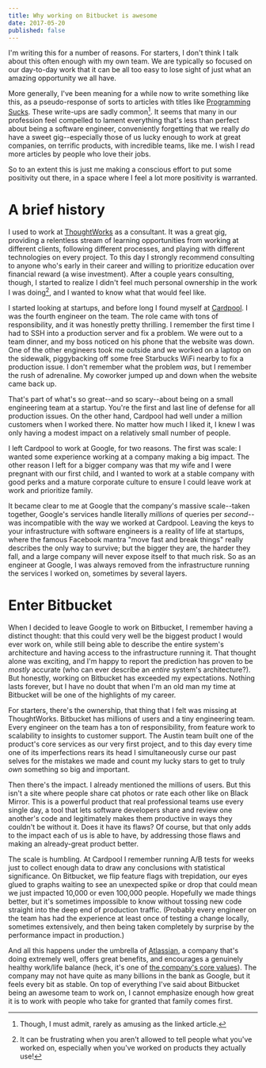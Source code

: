 ```yaml
---
title: Why working on Bitbucket is awesome
date: 2017-05-20
published: false
---
```


I'm writing this for a number of reasons. For starters, I don't think I talk about this often enough with my own team. We are typically so focused on our day-to-day work that it can be all too easy to lose sight of just what an amazing opportunity we all have.

More generally, I've been meaning for a while now to write something like this, as a pseudo-response of sorts to articles with titles like [Programming Sucks][1]. These write-ups are sadly common[^sadly-common]. It seems that many in our profession feel compelled to lament everything that's less than perfect about being a software engineer, conveniently forgetting that we really *do* have a sweet gig--especially those of us lucky enough to work at great companies, on terrific products, with incredible teams, like me. I wish I read more articles by people who love their jobs.

So to an extent this is just me making a conscious effort to put some positivity out there, in a space where I feel a lot more positivity is warranted.

# A brief history

I used to work at [ThoughtWorks][2] as a consultant. It was a great gig, providing a relentless stream of learning opportunities from working at different clients, following different processes, and playing with different technologies on every project. To this day I strongly recommend consulting to anyone who's early in their career and willing to prioritize education over financial reward (a wise investment). After a couple years consulting, though, I started to realize I didn't feel much personal ownership in the work I was doing[^personal-ownership], and I wanted to know what that would feel like.

I started looking at startups, and before long I found myself at [Cardpool][3]. I was the fourth engineer on the team. The role came with tons of responsibility, and it was honestly pretty thrilling. I remember the first time I had to SSH into a production server and fix a problem. We were out to a team dinner, and my boss noticed on his phone that the website was down. One of the other engineers took me outside and we worked on a laptop on the sidewalk, piggybacking off some free Starbucks WiFi nearby to fix a production issue. I don't remember what the problem *was*, but I remember the rush of adrenaline. My coworker jumped up and down when the website came back up.

That's part of what's so great--and so scary--about being on a small engineering team at a startup. You're the first and last line of defense for all production issues. On the other hand, Cardpool had well under a million customers when I worked there. No matter how much I liked it, I knew I was only having a modest impact on a relatively small number of people.

I left Cardpool to work at Google, for two reasons. The first was scale: I wanted some experience working at a company making a big impact. The other reason I left for a bigger company was that my wife and I were pregnant with our first child, and I wanted to work at a stable company with good perks and a mature corporate culture to ensure I could leave work at work and prioritize family.

It became clear to me at Google that the company's massive scale--taken together, Google's services handle literally *millions* of queries per *second*--was incompatible with the way we worked at Cardpool. Leaving the keys to your infrastructure with software engineers is a reality of life at startups, where the famous Facebook mantra "move fast and break things" really describes the only way to survive; but the bigger they are, the harder they fall, and a large company will never expose itself to that much risk. So as an engineer at Google, I was always removed from the infrastructure running the services I worked on, sometimes by several layers.

# Enter Bitbucket

When I decided to leave Google to work on Bitbucket, I remember having a distinct thought: that this could very well be the biggest product I would ever work on, while still being able to describe the entire system's architecture and having access to the infrastructure running it. That thought alone was exciting, and I'm happy to report the prediction has proven to be *mostly* accurate (who can ever describe an *entire* system's architecture?). But honestly, working on Bitbucket has exceeded my expectations. Nothing lasts forever, but I have no doubt that when I'm an old man my time at Bitbucket will be one of the highlights of my career.

For starters, there's the ownership, that thing that I felt was missing at ThoughtWorks. Bitbucket has millions of users and a tiny engineering team. Every engineer on the team has a ton of responsibility, from feature work to scalability to insights to customer support. The Austin team built one of the product's core services as our very first project, and to this day every time one of its imperfections rears its head I simultaneously curse our past selves for the mistakes we made and count my lucky stars to get to truly *own* something so big and important.

Then there's the impact. I already mentioned the millions of users. But this isn't a site where people share cat photos or rate each other like on Black Mirror. This is a powerful product that real professional teams use every single day, a tool that lets software developers share and review one another's code and legitimately makes them productive in ways they couldn't be without it. Does it have its flaws? Of course, but that only adds to the impact each of us is able to have, by addressing those flaws and making an already-great product better.

The scale is humbling. At Cardpool I remember running A/B tests for weeks just to collect enough data to draw any conclusions with statistical significance. On Bitbucket, we flip feature flags with trepidation, our eyes glued to graphs waiting to see an unexpected spike or drop that could mean we just impacted 10,000 or even 100,000 people. Hopefully we made things better, but it's sometimes impossible to know without tossing new code straight into the deep end of production traffic. (Probably every engineer on the team has had the experience at least once of testing a change locally, sometimes extensively, and then being taken completely by surprise by the performance impact in production.)

And all this happens under the umbrella of [Atlassian][4], a company that's doing extremely well, offers great benefits, and encourages a genuinely healthy work/life balance (heck, it's one of [the company's core values][5]). The company may not have quite as many billions in the bank as Google, but it feels every bit as stable. On top of everything I've said about Bitbucket being an awesome team to work on, I cannot emphasize enough how great it is to work with people who take for granted that family comes first.

[1]: https://www.stilldrinking.org/programming-sucks
[2]: https://www.thoughtworks.com/
[3]: https://www.cardpool.com/
[4]: https://www.atlassian.com/
[5]: https://www.atlassian.com/company/values

[^sadly-common]: Though, I must admit, rarely as amusing as the linked article.
[^personal-ownership]: It can be frustrating when you aren't allowed to tell people what you've worked on, especially when you've worked on products they actually use!
